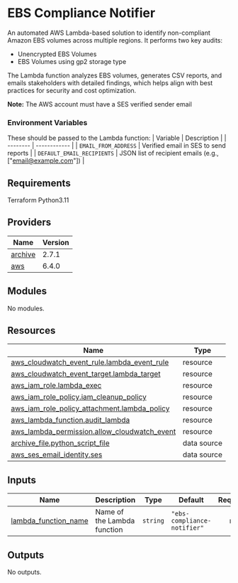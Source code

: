 # EBS Compliance Notifier

An automated AWS Lambda-based solution to identify non-compliant Amazon EBS volumes across multiple regions. It performs two key audits:

  - Unencrypted EBS Volumes
  - EBS Volumes using gp2 storage type

The Lambda function analyzes EBS volumes, generates CSV reports, and emails stakeholders with detailed findings, which helps align with best practices for security and cost optimization.

**Note:** The AWS account must have a SES verified sender email


### Environment Variables

These should be passed to the Lambda function:
| Variable |	Description |
| -------- | ------------ |
| `EMAIL_FROM_ADDRESS` |	Verified email in SES to send reports |
| `DEFAULT_EMAIL_RECIPIENTS` |	JSON list of recipient emails (e.g., ["email@example.com"]) |

<!-- BEGIN_TF_DOCS -->
## Requirements

Terraform
Python3.11

## Providers

| Name | Version |
|------|---------|
| <a name="provider_archive"></a> [archive](#provider\_archive) | 2.7.1 |
| <a name="provider_aws"></a> [aws](#provider\_aws) | 6.4.0 |

## Modules

No modules.

## Resources

| Name | Type |
|------|------|
| [aws_cloudwatch_event_rule.lambda_event_rule](https://registry.terraform.io/providers/hashicorp/aws/latest/docs/resources/cloudwatch_event_rule) | resource |
| [aws_cloudwatch_event_target.lambda_target](https://registry.terraform.io/providers/hashicorp/aws/latest/docs/resources/cloudwatch_event_target) | resource |
| [aws_iam_role.lambda_exec](https://registry.terraform.io/providers/hashicorp/aws/latest/docs/resources/iam_role) | resource |
| [aws_iam_role_policy.iam_cleanup_policy](https://registry.terraform.io/providers/hashicorp/aws/latest/docs/resources/iam_role_policy) | resource |
| [aws_iam_role_policy_attachment.lambda_policy](https://registry.terraform.io/providers/hashicorp/aws/latest/docs/resources/iam_role_policy_attachment) | resource |
| [aws_lambda_function.audit_lambda](https://registry.terraform.io/providers/hashicorp/aws/latest/docs/resources/lambda_function) | resource |
| [aws_lambda_permission.allow_cloudwatch_event](https://registry.terraform.io/providers/hashicorp/aws/latest/docs/resources/lambda_permission) | resource |
| [archive_file.python_script_file](https://registry.terraform.io/providers/hashicorp/archive/latest/docs/data-sources/file) | data source |
| [aws_ses_email_identity.ses](https://registry.terraform.io/providers/hashicorp/aws/latest/docs/data-sources/ses_email_identity) | data source |

## Inputs

| Name | Description | Type | Default | Required |
|------|-------------|------|---------|:--------:|
| <a name="input_lambda_function_name"></a> [lambda\_function\_name](#input\_lambda\_function\_name) | Name of the Lambda function | `string` | `"ebs-compliance-notifier"` | no |

## Outputs

No outputs.
<!-- END_TF_DOCS -->